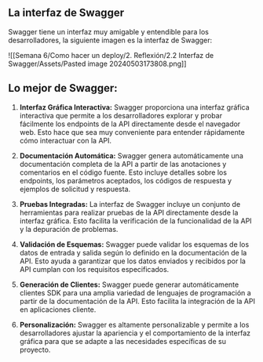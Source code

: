 ## La interfaz de Swagger

Swagger tiene un interfaz muy amigable y entendible para los desarrolladores, la siguiente imagen es la interfaz de Swagger:

![[Semana 6/Como hacer un deploy/2. Reflexión/2.2 Interfaz de Swagger/Assets/Pasted image 20240503173808.png]]

## Lo mejor de Swagger:

1. **Interfaz Gráfica Interactiva:** Swagger proporciona una interfaz gráfica interactiva que permite a los desarrolladores explorar y probar fácilmente los endpoints de la API directamente desde el navegador web. Esto hace que sea muy conveniente para entender rápidamente cómo interactuar con la API.
    
2. **Documentación Automática:** Swagger genera automáticamente una documentación completa de la API a partir de las anotaciones y comentarios en el código fuente. Esto incluye detalles sobre los endpoints, los parámetros aceptados, los códigos de respuesta y ejemplos de solicitud y respuesta.
    
3. **Pruebas Integradas:** La interfaz de Swagger incluye un conjunto de herramientas para realizar pruebas de la API directamente desde la interfaz gráfica. Esto facilita la verificación de la funcionalidad de la API y la depuración de problemas.
    
4. **Validación de Esquemas:** Swagger puede validar los esquemas de los datos de entrada y salida según lo definido en la documentación de la API. Esto ayuda a garantizar que los datos enviados y recibidos por la API cumplan con los requisitos especificados.
    
5. **Generación de Clientes:** Swagger puede generar automáticamente clientes SDK para una amplia variedad de lenguajes de programación a partir de la documentación de la API. Esto facilita la integración de la API en aplicaciones cliente.
    
6. **Personalización:** Swagger es altamente personalizable y permite a los desarrolladores ajustar la apariencia y el comportamiento de la interfaz gráfica para que se adapte a las necesidades específicas de su proyecto.